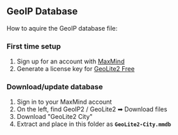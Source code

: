 ## GeoIP Database
How to aquire the GeoIP database file:

### First time setup
1. Sign up for an account with [MaxMind](https://www.maxmind.com/)
2. Generate a license key for [GeoLite2 Free](https://dev.maxmind.com/geoip/geolite2-free-geolocation-data?lang=en)

### Download/update database
1. Sign in to your MaxMind account
2. On the left, find GeoIP2 / GeoLite2 ➡ Download files
3. Download "GeoLite2 City"
4. Extract and place in this folder as **`GeoLite2-City.mmdb`**